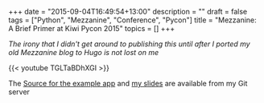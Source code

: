 +++
date = "2015-09-04T16:49:54+13:00"
description = ""
draft = false
tags = ["Python", "Mezzanine", "Conference", "Pycon"]
title = "Mezzanine: A Brief Primer at Kiwi Pycon 2015"
topics = []
+++

*The irony that I didn't get around to publishing this until after I ported my old Mezzanine blog to Hugo is not lost on me*

<!--more-->

{{< youtube TGLTaBDhXGI >}}

The [Source for the example app](http://git.willhughes.name/pycon-2015-mezzanine-demo-site/) and [my slides](http://git.willhughes.name/pycon-2015-mezzanine-slides/) are available from my Git server
